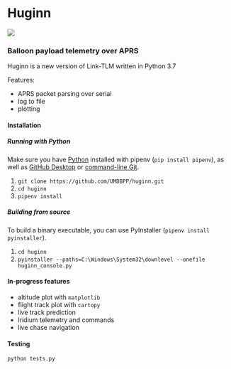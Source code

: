# Huginn 

<a href="https://github.com/UMDBPP/huginn/actions"><img src="https://github.com/UMDBPP/huginn/workflows/tests/badge.svg" /></a>

### Balloon payload telemetry over APRS

Huginn is a new version of Link-TLM written in Python 3.7

Features:
- APRS packet parsing over serial
- log to file
- plotting

#### Installation

##### Running with Python

Make sure you have [Python](https://www.python.org/downloads/) installed with pipenv (`pip install pipenv`), as well as [GitHub Desktop](https://desktop.github.com/) or [command-line Git](https://git-scm.com/download).

1. `git clone https://github.com/UMDBPP/huginn.git`
2. `cd huginn`
3. `pipenv install`
 
##### Building from source

To build a binary executable, you can use PyInstaller (`pipenv install pyinstaller`).

1. `cd huginn`
2. `pyinstaller --paths=C:\Windows\System32\downlevel --onefile huginn_console.py`

#### In-progress features

- altitude plot with `matplotlib`
- flight track plot with `cartopy`
- live track prediction
- Iridium telemetry and commands
- live chase navigation

#### Testing

`python tests.py`
